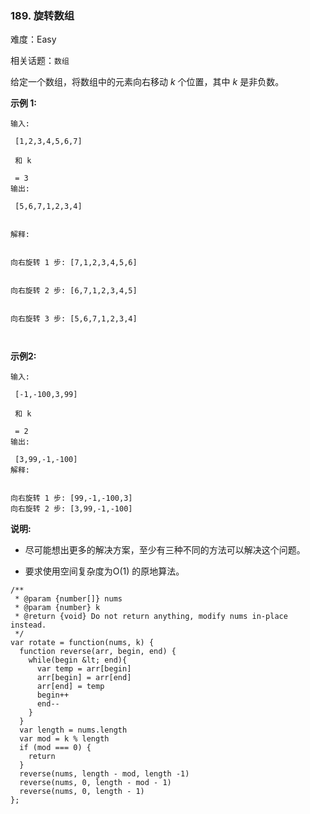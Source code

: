 ### 189. 旋转数组

难度：Easy

相关话题：`数组`

给定一个数组，将数组中的元素向右移动 *k* 个位置，其中 *k* 是非负数。



 **示例 1:** 





```
输入:

 [1,2,3,4,5,6,7]

 和 k

 = 3
输出:

 [5,6,7,1,2,3,4]


解释:


向右旋转 1 步: [7,1,2,3,4,5,6]


向右旋转 2 步: [6,7,1,2,3,4,5]


向右旋转 3 步: [5,6,7,1,2,3,4]



```

 **示例2:** 





```
输入:

 [-1,-100,3,99]

 和 k

 = 2
输出:

 [3,99,-1,-100]
解释:

 
向右旋转 1 步: [99,-1,-100,3]
向右旋转 2 步: [3,99,-1,-100]
```

 **说明:** 





* 尽可能想出更多的解决方案，至少有三种不同的方法可以解决这个问题。

* 要求使用空间复杂度为O(1) 的原地算法。






```
/**
 * @param {number[]} nums
 * @param {number} k
 * @return {void} Do not return anything, modify nums in-place instead.
 */
var rotate = function(nums, k) {
  function reverse(arr, begin, end) {
    while(begin &lt; end){
      var temp = arr[begin]
      arr[begin] = arr[end]
      arr[end] = temp
      begin++
      end--
    }
  }
  var length = nums.length
  var mod = k % length
  if (mod === 0) {
    return
  }
  reverse(nums, length - mod, length -1)
  reverse(nums, 0, length - mod - 1)
  reverse(nums, 0, length - 1)
};



```
